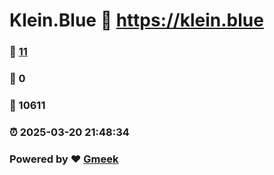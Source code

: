 # Klein.Blue :link: https://klein.blue 
### :page_facing_up: [11](https://klein.blue/tag.html) 
### :speech_balloon: 0 
### :hibiscus: 10611 
### :alarm_clock: 2025-03-20 21:48:34 
### Powered by :heart: [Gmeek](https://github.com/Meekdai/Gmeek)
